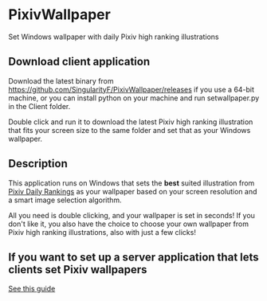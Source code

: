 # PixivWallpaper
Set Windows wallpaper with daily Pixiv high ranking illustrations

## Download client application

Download the latest binary from https://github.com/SingularityF/PixivWallpaper/releases if you use a 64-bit machine, or you can install python on your machine and run setwallpaper.py in the Client folder.

Double click and run it to download the latest Pixiv high ranking illustration that fits your screen size to the same folder and set that as your Windows wallpaper.

## Description

This application runs on Windows that sets the **best** suited illustration from [Pixiv Daily Rankings](https://www.pixiv.net/ranking.php?mode=daily&content=illust) as your wallpaper based on your screen resolution and a smart image selection algorithm.

All you need is double clicking, and your wallpaper is set in seconds! If you don't like it, you also have the choice to choose your own wallpaper from Pixiv high ranking illustrations, also with just a few clicks!

## If you want to set up a server application that lets clients set Pixiv wallpapers

[See this guide](https://github.com/SingularityF/PixivWallpaper/blob/master/Server/README.md)
